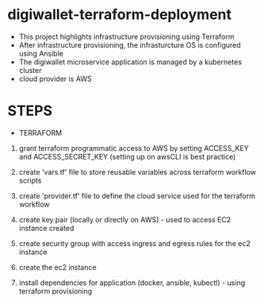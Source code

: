 # digiwallet-terraform-deployment

- This project highlights infrastructure provisioning using Terraform
- After infrastructure provisioning, the infrasturcture OS is configured using Ansible
- The digiwallet microservice application is managed by a kubernetes cluster
- cloud provider is AWS

# STEPS

- TERRAFORM

1. grant terraform programmatic access to AWS by setting ACCESS_KEY and ACCESS_SECRET_KEY (setting up on awsCLI is best practice)

2. create 'vars.tf' file to store reusable variables across terraform workflow scripts

3. create 'provider.tf' file to define the cloud service used for the terraform workflow

4. create key pair (locally or directly on AWS) - used to access EC2 instance created

5. create security group with access ingress and egress rules for the ec2 instance

6. create the ec2 instance

7. install dependencies for application (docker, ansible, kubectl) - using terraform provisioning

